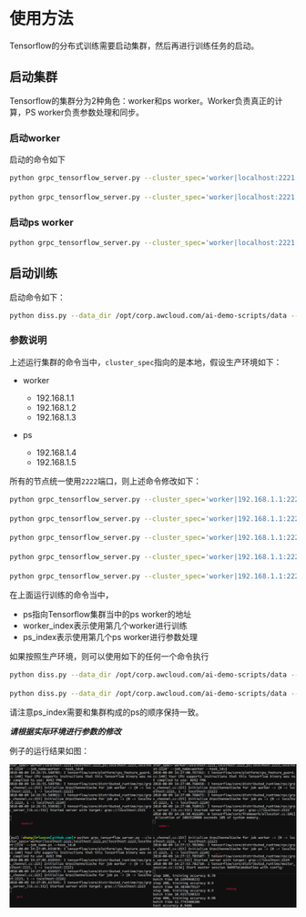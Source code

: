 # 使用方法

Tensorflow的分布式训练需要启动集群，然后再进行训练任务的启动。

## 启动集群

Tensorflow的集群分为2种角色：worker和ps worker。Worker负责真正的计算，PS worker负责参数处理和同步。

### 启动worker

启动的命令如下

```bash
python grpc_tensorflow_server.py --cluster_spec='worker|localhost:2221;localhost:2222,ps|localhost:2223' --job_name=worker --task_id=0

python grpc_tensorflow_server.py --cluster_spec='worker|localhost:2221;localhost:2222,ps|localhost:2223' --job_name=worker --task_id=1
```

### 启动ps worker

```bash
python grpc_tensorflow_server.py --cluster_spec='worker|localhost:2221;localhost:2222,ps|localhost:2223' --job_name=ps --task_id=0
```

## 启动训练

启动命令如下：

```bash
python diss.py --data_dir /opt/corp.awcloud.com/ai-demo-scripts/data --ps localhost:2223 --worker_index 1 --ps_index 0
```

### 参数说明

上述运行集群的命令当中，`cluster_spec`指向的是本地，假设生产环境如下：

- worker
  - 192.168.1.1
  - 192.168.1.2
  - 192.168.1.3

- ps
  - 192.168.1.4
  - 192.168.1.5

所有的节点统一使用`2222`端口，则上述命令修改如下：

```bash
python grpc_tensorflow_server.py --cluster_spec='worker|192.168.1.1:2221;192.168.1.2:2222,192.168.1.3:2222,ps|192.168.1.4:2222,192.168.1.5:2222' --job_name=worker --task_id=0

python grpc_tensorflow_server.py --cluster_spec='worker|192.168.1.1:2221;192.168.1.2:2222,192.168.1.3:2222,ps|192.168.1.4:2222,192.168.1.5:2222' --job_name=worker --task_id=1

python grpc_tensorflow_server.py --cluster_spec='worker|192.168.1.1:2221;192.168.1.2:2222,192.168.1.3:2222,ps|192.168.1.4:2222,192.168.1.5:2222' --job_name=worker --task_id=2

python grpc_tensorflow_server.py --cluster_spec='worker|192.168.1.1:2221;192.168.1.2:2222,192.168.1.3:2222,ps|192.168.1.4:2222,192.168.1.5:2222' --job_name=ps --task_id=0

python grpc_tensorflow_server.py --cluster_spec='worker|192.168.1.1:2221;192.168.1.2:2222,192.168.1.3:2222,ps|192.168.1.4:2222,192.168.1.5:2222' --job_name=ps --task_id=1
```

在上面运行训练的命令当中，

- ps指向Tensorflow集群当中的ps worker的地址
- worker_index表示使用第几个worker进行训练
- ps_index表示使用第几个ps worker进行参数处理

如果按照生产环境，则可以使用如下的任何一个命令执行

```bash
python diss.py --data_dir /opt/corp.awcloud.com/ai-demo-scripts/data --ps 192.168.1.4:2222 --worker_index 1 --ps_index 0

python diss.py --data_dir /opt/corp.awcloud.com/ai-demo-scripts/data --ps 192.168.1.5:2222 --worker_index 1 --ps_index 1
```

请注意ps_index需要和集群构成的ps的顺序保持一致。

***请根据实际环境进行参数的修改***

例子的运行结果如图：

![result](result.png)
